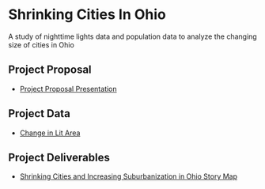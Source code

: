 # Shrinking Cities In Ohio
A study of nighttime lights data and population data to analyze the changing size of cities in Ohio

## Project Proposal
- [Project Proposal Presentation](https://docs.google.com/presentation/d/1PO6LJT4eoo45NHKQwIer9zEgmsxdDnu66bYb0qJZ-4U/edit?usp=sharing)

## Project Data
- [Change in Lit Area](https://github.com/AHarperRoss/Shrinking-Cities-In-Ohio/blob/main/Project_Data/Percent_Change_Median_Lit_Area.gpkg)

## Project Deliverables
- [Shrinking Cities and Increasing Suburbanization in Ohio Story Map](https://storymaps.arcgis.com/stories/0b402da67c5c4474ac7224baa0452062)
